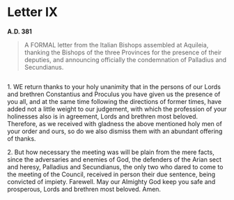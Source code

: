 # Letter IX
**A.D. 381**

> A FORMAL letter from the Italian Bishops assembled at Aquileia,
> thanking the Bishops of the three Provinces for the presence of
> their deputies, and announcing officially the condemnation of
> Palladius and Secundianus.

```{centered} THE COUNCIL WHICH IS ASSEMBLED AT AQUILEIA TO OUR MOST BELOVED BRETHREN, THE BISHOPS OF THE VIENNESE AND THE FIRST AND SECOND NARBONESE PROVINCES[^40] IN GAUL
```

1\. WE return thanks to your holy unanimity that in the persons of
our Lords and brethren Constantius and Proculus you have given us the
presence of you all, and at the same time following the directions of
former times, have added not a little weight to our judgement, with
which the profession of your holinesses also is in agreement, Lords
and brethren most beloved. Therefore, as we received with gladness the
above mentioned holy men of your order and ours, so do we also dismiss
them with an abundant offering of thanks.

2\. But how necessary the meeting was will be plain from the mere facts,
since the adversaries and enemies of God, the defenders of the Arian
sect and heresy, Palladius and Secundianus, the only two who dared
to come to the meeting of the Council, received in person their due
sentence, being convicted of impiety. Farewell. May our Almighty God
keep you safe and prosperous, Lords and brethren most beloved. Amen.

[^40]: It is probable that similar letters were addressed to
    the Bishops of the other Provinces of Gaul, who had
    sent Justus as their deputy, and to Africa and Illyricum,
    though no record of them remains. Possibly they were
    identical, except the address. Gaul had at this time
    been so subdivided, that the Vicariate or civil Diocese
    consisted of no less than seventeen provinces. See
    Marquardt’s Table, as quoted above.

